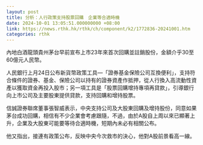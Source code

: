 ```yaml
---
layout: post
title: 分析：人行政策支持股票回購　企業等合適時機
date: 2024-10-01 13:05:51.000000000 +08:00
link: https://news.rthk.hk/rthk/ch/component/k2/1772836-20241001.htm
categories: rthk
---
```


內地白酒龍頭貴州茅台早前宣布上市23年來首次回購並註銷股份，金額介乎30至60億元人民幣。

人民銀行上月24日公布新貨幣政策工具—「證券基金保險公司互換便利」，支持符合條件的證券、基金、保險公司以持有的證券資產作抵押，從人行換入高流動性資產以獲取資金再投入股市；另一項工具是「股票回購增持專項再貸款」，引導銀行向上市公司及主要股東提供貸款，支持回購和增持股票。

信誠證券聯席董事張智威表示，中央支持公司及大股東回購及增持股份，同意如果茅台成功回購，相信有不少企業會考慮跟隨，不過，由於A股自上周以來已顯著上升，企業及大股東可能要等待合適時機，短期內未必有相關公布。

他又指出，接連有政策公布，反映中央今次救市的決心，他對A股前景看高一線。
